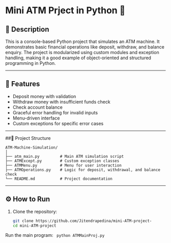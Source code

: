# Mini ATM Prject  in Python 🏦

## 📌 Description
This is a console-based Python project that simulates an ATM machine. It demonstrates basic financial operations like deposit, withdraw, and balance enquiry. The project is modularized using custom modules and exception handling, making it a good example of object-oriented and structured programming in Python.

---

## 🚀 Features
- Deposit money with validation
- Withdraw money with insufficient funds check
- Check account balance
- Graceful error handling for invalid inputs
- Menu-driven interface
- Custom exceptions for specific error cases

---
##🧱 Project Structure
```
ATM-Machine-Simulation/
│
├── atm_main.py         # Main ATM simulation script
├── ATMExcept.py        # Custom exception classes
├── ATMMenu.py          # Menu for user interaction
├── ATMOperations.py    # Logic for deposit, withdrawal, and balance check
└── README.md           # Project documentation
```

----

## ⚙️ How to Run
1. Clone the repository:
   ```bash
   git clone https://github.com/Jitendrapedina/mini-ATM-project-
   cd mini-ATM-project

Run the main program:  ``` python ATMMainProj.py```
